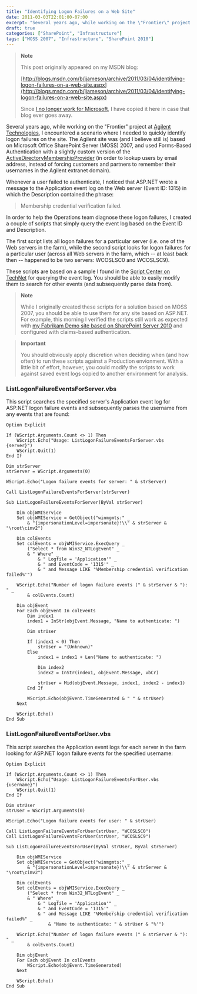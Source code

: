 ```yaml
---
title: "Identifying Logon Failures on a Web Site"
date: 2011-03-03T22:01:00-07:00
excerpt: "Several years ago, while working on the \"Frontier\" project at Agilent Technologies , I encountered a scenario where I needed to quickly identify logon failures on the site. The Agilent site was (and I believe still is) based on Microsoft Office SharePoint..."
draft: true
categories: ["SharePoint", "Infrastructure"]
tags: ["MOSS 2007", "Infrastructure", "SharePoint 2010"]
---
```


> **Note**
>
> This post originally appeared on my MSDN blog:
>
> [http://blogs.msdn.com/b/jjameson/archive/2011/03/04/identifying-logon-failures-on-a-web-site.aspx](http://blogs.msdn.com/b/jjameson/archive/2011/03/04/identifying-logon-failures-on-a-web-site.aspx)
>
> Since [I no longer work for Microsoft](/blog/jjameson/2011/09/02/last-day-with-microsoft), I have copied it here in case that blog ever goes away.

Several years ago, while working on the "Frontier" project at [Agilent Technologies](http://chem.agilent.com), I encountered a scenario where I needed to quickly identify logon failures on the site. The Agilent site was (and I believe still is) based on Microsoft Office SharePoint Server (MOSS) 2007, and used Forms-Based Authentication with a slightly custom version of the [ActiveDirectoryMembershipProvider](http://msdn.microsoft.com/en-us/library/system.web.security.activedirectorymembershipprovider%28v=VS.80%29.aspx) (in order to lookup users by email address, instead of forcing customers and partners to remember their usernames in the Agilent extranet domain).

Whenever a user failed to authenticate, I noticed that ASP.NET wrote a message to the Application event log on the Web server (Event ID: 1315) in which the Description contained the phrase:

> Membership credential verification failed.

In order to help the Operations team diagnose these logon failures, I created a couple of scripts that simply query the event log based on the Event ID and Description.

The first script lists all logon failures for a particular server (i.e. one of the Web servers in the farm), while the second script looks for logon failures for a particular user (across all Web servers in the farm, which -- at least back then -- happened to be two servers: WCOSLSC0 and WCOSLSC9).

These scripts are based on a sample I found in the [Script Center on TechNet](http://technet.microsoft.com/en-us/scriptcenter/default.aspx) for querying the event log. You should be able to easily modify them to search for other events (and subsequently parse data from).

> **Note**
>
> While I originally created these scripts for a solution based on MOSS 2007, you should be able to use them for any site based on ASP.NET. For example, this morning I verified the scripts still work as expected with [my Fabrikam Demo site based on SharePoint Server 2010](/blog/jjameson/2011/02/25/claims-login-web-part-for-sharepoint-server-2010) and configured with claims-based authentication.

> **Important**
>
> You should obviously apply discretion when deciding when (and how often) to run these scripts against a Production envionment. With a little bit of effort, however, you could modify the scripts to work against saved event logs copied to another environment for analysis.

### ListLogonFailureEventsForServer.vbs

This script searches the specified server's Application event log for ASP.NET logon failure events and subsequently parses the username from any events that are found:

```
Option Explicit

If (WScript.Arguments.Count <> 1) Then
    WScript.Echo("Usage: ListLogonFailureEventsForServer.vbs {server}")    
    WScript.Quit(1)
End If

Dim strServer
strServer = WScript.Arguments(0)

WScript.Echo("Logon failure events for server: " & strServer)

Call ListLogonFailureEventsForServer(strServer)

Sub ListLogonFailureEventsForServer(ByVal strServer)

    Dim objWMIService
    Set objWMIService = GetObject("winmgmts:" _
        & "{impersonationLevel=impersonate}!\\" & strServer & "\root\cimv2")

    Dim colEvents
    Set colEvents = objWMIService.ExecQuery _
        ("Select * from Win32_NTLogEvent" _
        & " Where" _
            & " Logfile = 'Application'" _
            & " and EventCode = '1315'" _
            & " and Message LIKE '%Membership credential verification failed%'")

    WScript.Echo("Number of logon failure events (" & strServer & "): " _
        & colEvents.Count)

    Dim objEvent
    For Each objEvent In colEvents
        Dim index1
        index1 = InStr(objEvent.Message, "Name to authenticate: ")

        Dim strUser

        If (index1 < 0) Then
            strUser = "(Unknown)"
        Else
            index1 = index1 + Len("Name to authenticate: ")

            Dim index2
            index2 = InStr(index1, objEvent.Message, vbCr)

            strUser = Mid(objEvent.Message, index1, index2 - index1)
        End If

        WScript.Echo(objEvent.TimeGenerated & "	" & strUser)
    Next

    WScript.Echo()
End Sub
```

### ListLogonFailureEventsForUser.vbs

This script searches the Application event logs for each server in the farm looking for ASP.NET logon failure events for the specified username:

```
Option Explicit

If (WScript.Arguments.Count <> 1) Then
    WScript.Echo("Usage: ListLogonFailureEventsForUser.vbs {username}")    
    WScript.Quit(1)
End If

Dim strUser
strUser = WScript.Arguments(0)

WScript.Echo("Logon failure events for user: " & strUser)

Call ListLogonFailureEventsForUser(strUser, "WCOSLSC0")
Call ListLogonFailureEventsForUser(strUser, "WCOSLSC9")

Sub ListLogonFailureEventsForUser(ByVal strUser, ByVal strServer)

    Dim objWMIService
    Set objWMIService = GetObject("winmgmts:" _
        & "{impersonationLevel=impersonate}!\\" & strServer & "\root\cimv2")

    Dim colEvents
    Set colEvents = objWMIService.ExecQuery _
        ("Select * from Win32_NTLogEvent" _
        & " Where" _
            & " Logfile = 'Application'" _
            & " and EventCode = '1315'" _
            & " and Message LIKE '%Membership credential verification failed%" _
                & "Name to authenticate: " & strUser & "%'")

    WScript.Echo("Number of logon failure events (" & strServer & "): " _
        & colEvents.Count)

    Dim objEvent
    For Each objEvent In colEvents
        WScript.Echo(objEvent.TimeGenerated)
    Next

    WScript.Echo()
End Sub
```

